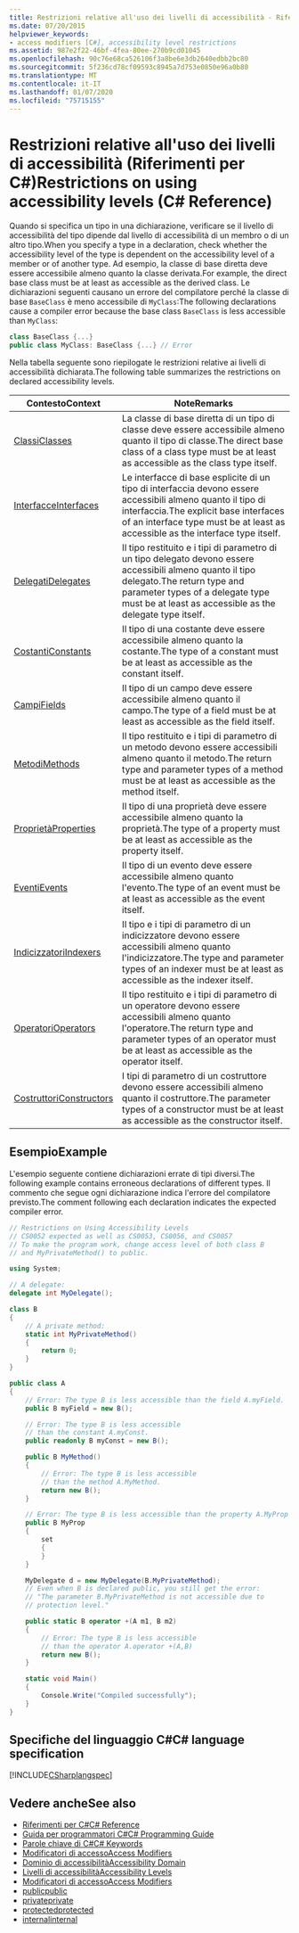 ```yaml
---
title: Restrizioni relative all'uso dei livelli di accessibilità - Riferimenti per C#
ms.date: 07/20/2015
helpviewer_keywords:
- access modifiers [C#], accessibility level restrictions
ms.assetid: 987e2f22-46bf-4fea-80ee-270b9cd01045
ms.openlocfilehash: 90c76e68ca526106f3a8be6e3db2640edbb2bc80
ms.sourcegitcommit: 5f236cd78cf09593c8945a7d753e0850e96a0b80
ms.translationtype: MT
ms.contentlocale: it-IT
ms.lasthandoff: 01/07/2020
ms.locfileid: "75715155"
---
```

# <a name="restrictions-on-using-accessibility-levels-c-reference"></a><span data-ttu-id="1438d-102">Restrizioni relative all'uso dei livelli di accessibilità (Riferimenti per C#)</span><span class="sxs-lookup"><span data-stu-id="1438d-102">Restrictions on using accessibility levels (C# Reference)</span></span>

<span data-ttu-id="1438d-103">Quando si specifica un tipo in una dichiarazione, verificare se il livello di accessibilità del tipo dipende dal livello di accessibilità di un membro o di un altro tipo.</span><span class="sxs-lookup"><span data-stu-id="1438d-103">When you specify a type in a declaration, check whether the accessibility level of the type is dependent on the accessibility level of a member or of another type.</span></span> <span data-ttu-id="1438d-104">Ad esempio, la classe di base diretta deve essere accessibile almeno quanto la classe derivata.</span><span class="sxs-lookup"><span data-stu-id="1438d-104">For example, the direct base class must be at least as accessible as the derived class.</span></span> <span data-ttu-id="1438d-105">Le dichiarazioni seguenti causano un errore del compilatore perché la classe di base `BaseClass` è meno accessibile di `MyClass`:</span><span class="sxs-lookup"><span data-stu-id="1438d-105">The following declarations cause a compiler error because the base class `BaseClass` is less accessible than `MyClass`:</span></span>

```csharp
class BaseClass {...}
public class MyClass: BaseClass {...} // Error
```

<span data-ttu-id="1438d-106">Nella tabella seguente sono riepilogate le restrizioni relative ai livelli di accessibilità dichiarata.</span><span class="sxs-lookup"><span data-stu-id="1438d-106">The following table summarizes the restrictions on declared accessibility levels.</span></span>

|<span data-ttu-id="1438d-107">Contesto</span><span class="sxs-lookup"><span data-stu-id="1438d-107">Context</span></span>|<span data-ttu-id="1438d-108">Note</span><span class="sxs-lookup"><span data-stu-id="1438d-108">Remarks</span></span>|
|-------------|-------------|
|[<span data-ttu-id="1438d-109">Classi</span><span class="sxs-lookup"><span data-stu-id="1438d-109">Classes</span></span>](../../programming-guide/classes-and-structs/classes.md)|<span data-ttu-id="1438d-110">La classe di base diretta di un tipo di classe deve essere accessibile almeno quanto il tipo di classe.</span><span class="sxs-lookup"><span data-stu-id="1438d-110">The direct base class of a class type must be at least as accessible as the class type itself.</span></span>|
|[<span data-ttu-id="1438d-111">Interfacce</span><span class="sxs-lookup"><span data-stu-id="1438d-111">Interfaces</span></span>](../../programming-guide/interfaces/index.md)|<span data-ttu-id="1438d-112">Le interfacce di base esplicite di un tipo di interfaccia devono essere accessibili almeno quanto il tipo di interfaccia.</span><span class="sxs-lookup"><span data-stu-id="1438d-112">The explicit base interfaces of an interface type must be at least as accessible as the interface type itself.</span></span>|
|[<span data-ttu-id="1438d-113">Delegati</span><span class="sxs-lookup"><span data-stu-id="1438d-113">Delegates</span></span>](../../programming-guide/delegates/index.md)|<span data-ttu-id="1438d-114">Il tipo restituito e i tipi di parametro di un tipo delegato devono essere accessibili almeno quanto il tipo delegato.</span><span class="sxs-lookup"><span data-stu-id="1438d-114">The return type and parameter types of a delegate type must be at least as accessible as the delegate type itself.</span></span>|
|[<span data-ttu-id="1438d-115">Costanti</span><span class="sxs-lookup"><span data-stu-id="1438d-115">Constants</span></span>](../../programming-guide/classes-and-structs/constants.md)|<span data-ttu-id="1438d-116">Il tipo di una costante deve essere accessibile almeno quanto la costante.</span><span class="sxs-lookup"><span data-stu-id="1438d-116">The type of a constant must be at least as accessible as the constant itself.</span></span>|
|[<span data-ttu-id="1438d-117">Campi</span><span class="sxs-lookup"><span data-stu-id="1438d-117">Fields</span></span>](../../programming-guide/classes-and-structs/fields.md)|<span data-ttu-id="1438d-118">Il tipo di un campo deve essere accessibile almeno quanto il campo.</span><span class="sxs-lookup"><span data-stu-id="1438d-118">The type of a field must be at least as accessible as the field itself.</span></span>|
|[<span data-ttu-id="1438d-119">Metodi</span><span class="sxs-lookup"><span data-stu-id="1438d-119">Methods</span></span>](../../programming-guide/classes-and-structs/methods.md)|<span data-ttu-id="1438d-120">Il tipo restituito e i tipi di parametro di un metodo devono essere accessibili almeno quanto il metodo.</span><span class="sxs-lookup"><span data-stu-id="1438d-120">The return type and parameter types of a method must be at least as accessible as the method itself.</span></span>|
|[<span data-ttu-id="1438d-121">Proprietà</span><span class="sxs-lookup"><span data-stu-id="1438d-121">Properties</span></span>](../../programming-guide/classes-and-structs/properties.md)|<span data-ttu-id="1438d-122">Il tipo di una proprietà deve essere accessibile almeno quanto la proprietà.</span><span class="sxs-lookup"><span data-stu-id="1438d-122">The type of a property must be at least as accessible as the property itself.</span></span>|
|[<span data-ttu-id="1438d-123">Eventi</span><span class="sxs-lookup"><span data-stu-id="1438d-123">Events</span></span>](../../programming-guide/events/index.md)|<span data-ttu-id="1438d-124">Il tipo di un evento deve essere accessibile almeno quanto l'evento.</span><span class="sxs-lookup"><span data-stu-id="1438d-124">The type of an event must be at least as accessible as the event itself.</span></span>|
|[<span data-ttu-id="1438d-125">Indicizzatori</span><span class="sxs-lookup"><span data-stu-id="1438d-125">Indexers</span></span>](../../programming-guide/indexers/index.md)|<span data-ttu-id="1438d-126">Il tipo e i tipi di parametro di un indicizzatore devono essere accessibili almeno quanto l'indicizzatore.</span><span class="sxs-lookup"><span data-stu-id="1438d-126">The type and parameter types of an indexer must be at least as accessible as the indexer itself.</span></span>|
|[<span data-ttu-id="1438d-127">Operatori</span><span class="sxs-lookup"><span data-stu-id="1438d-127">Operators</span></span>](../operators/index.md)|<span data-ttu-id="1438d-128">Il tipo restituito e i tipi di parametro di un operatore devono essere accessibili almeno quanto l'operatore.</span><span class="sxs-lookup"><span data-stu-id="1438d-128">The return type and parameter types of an operator must be at least as accessible as the operator itself.</span></span>|
|[<span data-ttu-id="1438d-129">Costruttori</span><span class="sxs-lookup"><span data-stu-id="1438d-129">Constructors</span></span>](../../programming-guide/classes-and-structs/constructors.md)|<span data-ttu-id="1438d-130">I tipi di parametro di un costruttore devono essere accessibili almeno quanto il costruttore.</span><span class="sxs-lookup"><span data-stu-id="1438d-130">The parameter types of a constructor must be at least as accessible as the constructor itself.</span></span>|

## <a name="example"></a><span data-ttu-id="1438d-131">Esempio</span><span class="sxs-lookup"><span data-stu-id="1438d-131">Example</span></span>

<span data-ttu-id="1438d-132">L'esempio seguente contiene dichiarazioni errate di tipi diversi.</span><span class="sxs-lookup"><span data-stu-id="1438d-132">The following example contains erroneous declarations of different types.</span></span> <span data-ttu-id="1438d-133">Il commento che segue ogni dichiarazione indica l'errore del compilatore previsto.</span><span class="sxs-lookup"><span data-stu-id="1438d-133">The comment following each declaration indicates the expected compiler error.</span></span>

```csharp
// Restrictions on Using Accessibility Levels
// CS0052 expected as well as CS0053, CS0056, and CS0057
// To make the program work, change access level of both class B
// and MyPrivateMethod() to public.

using System;

// A delegate:
delegate int MyDelegate();

class B
{
    // A private method:
    static int MyPrivateMethod()
    {
        return 0;
    }
}

public class A
{
    // Error: The type B is less accessible than the field A.myField.
    public B myField = new B();

    // Error: The type B is less accessible
    // than the constant A.myConst.
    public readonly B myConst = new B();

    public B MyMethod()
    {
        // Error: The type B is less accessible 
        // than the method A.MyMethod.
        return new B();
    }

    // Error: The type B is less accessible than the property A.MyProp
    public B MyProp
    {
        set
        {
        }
    }

    MyDelegate d = new MyDelegate(B.MyPrivateMethod);
    // Even when B is declared public, you still get the error: 
    // "The parameter B.MyPrivateMethod is not accessible due to 
    // protection level."

    public static B operator +(A m1, B m2)
    {
        // Error: The type B is less accessible
        // than the operator A.operator +(A,B)
        return new B();
    }

    static void Main()
    {
        Console.Write("Compiled successfully");
    }
}
```

## <a name="c-language-specification"></a><span data-ttu-id="1438d-134">Specifiche del linguaggio C#</span><span class="sxs-lookup"><span data-stu-id="1438d-134">C# language specification</span></span>

[!INCLUDE[CSharplangspec](~/includes/csharplangspec-md.md)]

## <a name="see-also"></a><span data-ttu-id="1438d-135">Vedere anche</span><span class="sxs-lookup"><span data-stu-id="1438d-135">See also</span></span>

- [<span data-ttu-id="1438d-136">Riferimenti per C#</span><span class="sxs-lookup"><span data-stu-id="1438d-136">C# Reference</span></span>](../../language-reference/index.md)
- [<span data-ttu-id="1438d-137">Guida per programmatori C#</span><span class="sxs-lookup"><span data-stu-id="1438d-137">C# Programming Guide</span></span>](../../programming-guide/index.md)
- [<span data-ttu-id="1438d-138">Parole chiave di C#</span><span class="sxs-lookup"><span data-stu-id="1438d-138">C# Keywords</span></span>](../../language-reference/keywords/index.md)
- [<span data-ttu-id="1438d-139">Modificatori di accesso</span><span class="sxs-lookup"><span data-stu-id="1438d-139">Access Modifiers</span></span>](../../language-reference/keywords/access-modifiers.md)
- [<span data-ttu-id="1438d-140">Dominio di accessibilità</span><span class="sxs-lookup"><span data-stu-id="1438d-140">Accessibility Domain</span></span>](../../language-reference/keywords/accessibility-domain.md)
- [<span data-ttu-id="1438d-141">Livelli di accessibilità</span><span class="sxs-lookup"><span data-stu-id="1438d-141">Accessibility Levels</span></span>](../../language-reference/keywords/accessibility-levels.md)
- [<span data-ttu-id="1438d-142">Modificatori di accesso</span><span class="sxs-lookup"><span data-stu-id="1438d-142">Access Modifiers</span></span>](../../programming-guide/classes-and-structs/access-modifiers.md)
- [<span data-ttu-id="1438d-143">public</span><span class="sxs-lookup"><span data-stu-id="1438d-143">public</span></span>](../../language-reference/keywords/public.md)
- [<span data-ttu-id="1438d-144">private</span><span class="sxs-lookup"><span data-stu-id="1438d-144">private</span></span>](../../language-reference/keywords/private.md)
- [<span data-ttu-id="1438d-145">protected</span><span class="sxs-lookup"><span data-stu-id="1438d-145">protected</span></span>](../../language-reference/keywords/protected.md)
- [<span data-ttu-id="1438d-146">internal</span><span class="sxs-lookup"><span data-stu-id="1438d-146">internal</span></span>](../../language-reference/keywords/internal.md)
